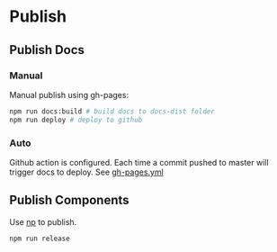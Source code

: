 # Publish

## Publish Docs

### Manual

Manual publish using gh-pages:

```bash
npm run docs:build # build docs to docs-dist folder
npm run deploy # deploy to github
```

### Auto

Github action is configured. Each time a commit pushed to master will trigger docs to deploy. See [gh-pages.yml](./.github/workflows/gh-pages.yml)

## Publish Components

Use [np](https://github.com/sindresorhus/np) to publish.

```bash
npm run release
```
